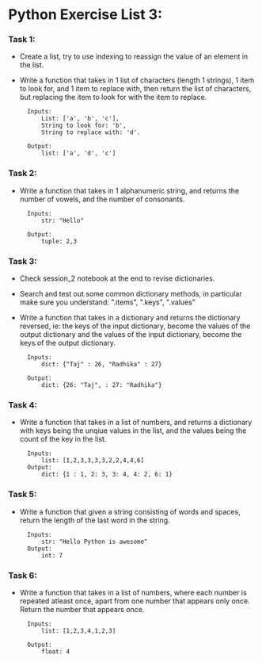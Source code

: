 # Python Exercise List 3:


### Task 1:
- Create a list, try to use indexing to reassign the value of an element in the list. 
- Write a function that takes in 1 list of characters (length 1 strings), 1 item to look for, and 1 item to replace with, then return the list of characters, but replacing the item to look for with the item to replace.

        Inputs: 
            List: ['a', 'b', 'c'], 
            String to look for: 'b', 
            String to replace with: 'd'.
        
        Output: 
            list: ['a', 'd', 'c']


### Task 2:
- Write a function that takes in 1 alphanumeric string, and returns the number of vowels, and the number of consonants. 

        Inputs: 
            str: "Hello"
        
        Output:
            tuple: 2,3


### Task 3:
- Check session_2 notebook at the end to revise dictionaries.
- Search and test out some common dictionary methods, in particular make sure you understand: ".items", ".keys", ".values" 
- Write a function that takes in a dictionary and returns the dictionary reversed, ie: the keys of the input dictionary, become the values of the output dictionary and the values of the input dictionary, become the keys of the output dictionary. 

        Inputs: 
            dict: {"Taj" : 26, "Radhika" : 27}
        
        Output: 
            dict: {26: "Taj", : 27: "Radhika"}



### Task 4:
- Write a function that takes in a list of numbers, and returns a dictionary with keys being the unqiue values in the list, and the values being the count of the key in the list. 


        Inputs:
            list: [1,2,3,3,3,3,2,2,4,4,6]
        Output:
            dict: {1 : 1, 2: 3, 3: 4, 4: 2, 6: 1}


### Task 5:
- Write a function that given a string consisting of words and spaces, return the length of the last word in the string.

        Inputs:
            str: "Hello Python is awesome"
        Output:
            int: 7

### Task 6: 
- Write a function that takes in a list of numbers, where each number is repeated atleast once, apart from one number that appears only once. Return the number that appears once. 

        Inputs: 
            list: [1,2,3,4,1,2,3]
        
        Output:
            float: 4



